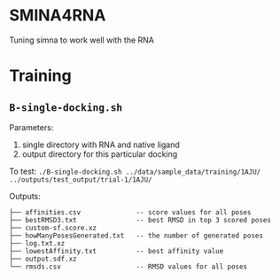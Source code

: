 # SMINA4RNA

Tuning simna to work well with the RNA


# Training

## `B-single-docking.sh`

Parameters:
1. single directory with RNA and native ligand
1. output directory for this particular docking

To test: `./B-single-docking.sh ../data/sample_data/training/1AJU/ ../outputs/test_output/trial-1/1AJU/`


Outputs:
```
├── affinities.csv              -- score values for all poses
├── bestRMSD3.txt               -- best RMSD in top 3 scored poses
├── custom-sf.score.xz
├── howManyPosesGenerated.txt   -- the number of generated poses
├── log.txt.xz
├── lowestAffinity.txt          -- best affinity value
├── output.sdf.xz
└── rmsds.csv                   -- RMSD values for all poses
```
